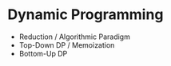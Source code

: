 # Dynamic Programming

- Reduction / Algorithmic Paradigm
- Top-Down DP / Memoization
- Bottom-Up DP
